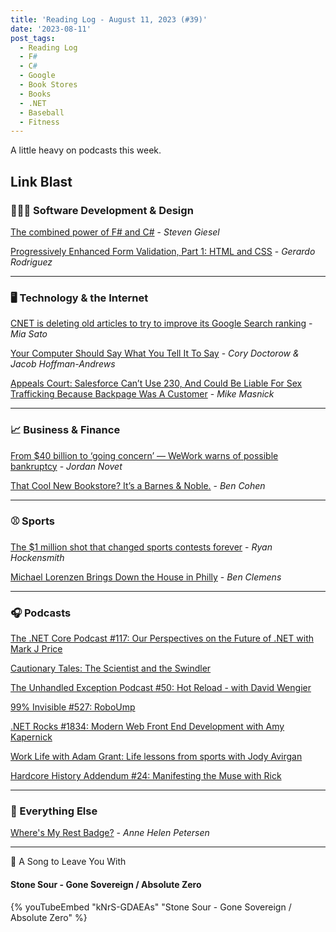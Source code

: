 ```yaml
---
title: 'Reading Log - August 11, 2023 (#39)'
date: '2023-08-11'
post_tags:
  - Reading Log
  - F#
  - C#
  - Google
  - Book Stores
  - Books
  - .NET
  - Baseball
  - Fitness
---
```


A little heavy on podcasts this week.
<!-- excerpt -->

## Link Blast

### 👨🏼‍💻 Software Development & Design

[The combined power of F# and C#](https://steven-giesel.com/blogPost/2f70d926-ec92-4dfe-b278-18f78078253d) - *Steven Giesel*

[Progressively Enhanced Form Validation, Part 1: HTML and CSS](https://cloudfour.com/thinks/progressively-enhanced-form-validation-part-1-html-and-css/) - *Gerardo Rodriguez*

---

### 🖥 Technology & the Internet

[CNET is deleting old articles to try to improve its Google Search ranking](https://www.theverge.com/2023/8/9/23826342/cnet-content-pruning-deleting-articles-google-seo) - *Mia Sato*

[Your Computer Should Say What You Tell It To Say](https://www.eff.org/deeplinks/2023/08/your-computer-should-say-what-you-tell-it-say-1) - *Cory Doctorow & Jacob Hoffman-Andrews*

[Appeals Court: Salesforce Can’t Use 230, And Could Be Liable For Sex Trafficking Because Backpage Was A Customer](https://www.techdirt.com/2023/08/07/appeals-court-salesforce-cant-use-230-and-could-be-liable-for-sex-trafficking-because-backpage-was-a-customer/) - *Mike Masnick*

---

### 📈 Business & Finance

[From $40 billion to ‘going concern’ — WeWork warns of possible bankruptcy](https://www.cnbc.com/2023/08/08/wework-warns-of-remaining-going-concern-and-says-bankruptcy-possible.html) - *Jordan Novet*

[That Cool New Bookstore? It’s a Barnes & Noble.](https://www.wsj.com/articles/barnes-noble-bookstores-james-daunt-c1afc06b) - *Ben Cohen*

---

### ⚾️ Sports

[The $1 million shot that changed sports contests forever](https://www.espn.com/nba/story/_/id/36146138/million-dollar-shot-michael-jordan-chicago-bulls-1993) - *Ryan Hockensmith*

[Michael Lorenzen Brings Down the House in Philly](https://blogs.fangraphs.com/michael-lorenzen-brings-down-the-house-in-philly/) - *Ben Clemens*

---

### 🎧 Podcasts

[The .NET Core Podcast #117: Our Perspectives on the Future of .NET with Mark J Price](https://dotnetcore.show/episode-117-our-perspectives-on-the-future-of-net-with-mark-j-price/)

[Cautionary Tales: The Scientist and the Swindler](https://www.pushkin.fm/podcasts/cautionary-tales/the-scientist-and-the-swindler)

[The Unhandled Exception Podcast #50: Hot Reload - with David Wengier](https://unhandledexceptionpodcast.com/posts/0050-hotreload/)

[99% Invisible #527: RoboUmp](https://99percentinvisible.org/episode/roboump/)

[.NET Rocks #1834: Modern Web Front End Development with Amy Kapernick](https://www.dotnetrocks.com/details/1834)

[Work Life with Adam Grant: Life lessons from sports with Jody Avirgan](https://www.ted.com/podcasts/rethinking-with-adam-grant/life-lessons-from-sports-with-jody-avirgan-transcript)

[Hardcore History Addendum #24: Manifesting the Muse with Rick](https://www.youtube.com/watch?v=eosMB1jfa_0)

---

### 🎒 Everything Else

[Where's My Rest Badge?](https://annehelen.substack.com/p/wheres-my-rest-badge) - *Anne Helen Petersen*

---

🎵 A Song to Leave You With

#### Stone Sour - Gone Sovereign / Absolute Zero

{% youTubeEmbed "kNrS-GDAEAs" "Stone Sour - Gone Sovereign / Absolute Zero" %}
